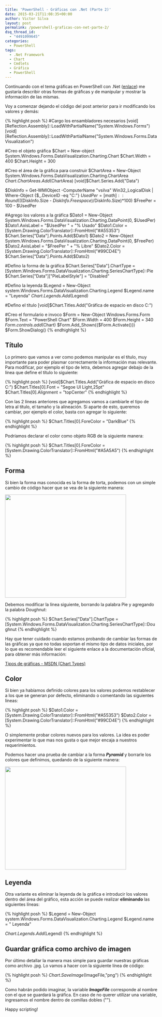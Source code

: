 ```yaml
---
title: 'PowerShell - Gráficas con .Net (Parte 2)'
date: 2015-03-21T11:08:35+00:00
author: Victor Silva
layout: post
permalink: /powershell-graficas-con-net-parte-2/
dsq_thread_id:
  - "4491099645"
categories:
  - PowerShell
tags:
  - .Net Framework
  - Chart
  - Cmdlets
  - Gráfica
  - PowerShell
---
```

Continuando con el tema gráficas en PowerShell con .Net ([enlace](http://blog.victorsilva.com.uy/powershell-como-crear-una-grafica/)) me gustaría describir otras formas de gráficas y de manipular y mostrar la información de las mismas.

Voy a comenzar dejando el código del post anterior para ir modificando los valores y demás:

{% highlight posh %}
#Cargo los ensambladores necesarios
[void][Reflection.Assembly]::LoadWithPartialName("System.Windows.Forms")
[void][Reflection.Assembly]::LoadWithPartialName("System.Windows.Forms.DataVisualization")

#Creo el objeto gráfica
$Chart = New-object System.Windows.Forms.DataVisualization.Charting.Chart
$Chart.Width = 400
$Chart.Height = 300

#Creo el área de la gráfica para construir
$ChartArea = New-Object System.Windows.Forms.DataVisualization.Charting.ChartArea
$Chart.ChartAreas.Add($ChartArea)
[void]$Chart.Series.Add("Data")

$DiskInfo = Get-WMIObject -ComputerName "vsilva" Win32_LogicalDisk | Where-Object {$_.DeviceID -eq "C:"}
$UsedPer = [math]::Round((($DiskInfo.Size - $DiskInfo.Freespace)/$DiskInfo.Size)*100)
$FreePer = 100 - $UsedPer

#Agrego los valores a la gráfica
$Dato1 = New-Object System.Windows.Forms.DataVisualization.Charting.DataPoint(0, $UsedPer)
$Dato1.AxisLabel = "$UsedPer " + "% Usado"
$Dato1.Color = [System.Drawing.ColorTranslator]::FromHtml("#A55353")
$Chart.Series["Data"].Points.Add($Dato1)
$Dato2 = New-Object System.Windows.Forms.DataVisualization.Charting.DataPoint(0, $FreePer)
$Dato2.AxisLabel = "$FreePer " + "% Libre"
$Dato2.Color = [System.Drawing.ColorTranslator]::FromHtml("#99CD4E")
$Chart.Series["Data"].Points.Add($Dato2)

#Defino la forma de la gráfica
$Chart.Series["Data"].ChartType = [System.Windows.Forms.DataVisualization.Charting.SeriesChartType]::Pie
$Chart.Series["Data"]["PieLabelStyle"] = "Disabled"

#Defino la leyenda
$Legend = New-Object system.Windows.Forms.DataVisualization.Charting.Legend
$Legend.name = "Leyenda"
$Chart.Legends.Add($Legend)

#Defino el título
[void]$Chart.Titles.Add("Gráfica de espacio en disco C:")

#Creo el formulario e invoco
$Form = New-Object Windows.Forms.Form
$Form.Text = "PowerShell Chart"
$Form.Width = 400
$Form.Height = 340
$Form.controls.add($Chart)
$Form.Add_Shown({$Form.Activate()})
$Form.ShowDialog()
{% endhighlight %}


## Título

Lo primero que vamos a ver como podemos manipular es el título, muy importante para poder plasmar correctamente la información mas relevante. Para modificar, por ejemplo el tipo de letra, debemos agregar debajo de la línea que define el título lo siguiente:

{% highlight posh %}
[void]$Chart.Titles.Add("Gráfica de espacio en disco C:")
$Chart.Titles[0].Font = "Segoe UI Light,25pt"
$Chart.Titles[0].Alignment = "topCenter"
{% endhighlight %}

Con las 2 líneas anteriores que agregamos vamos a cambiarle el tipo de letra al título, el tamaño y la alineación. Si aparte de esto, queremos cambiar, por ejemplo el color, basta con agregar lo siguiente:

{% highlight posh %}
$Chart.Titles[0].ForeColor = "DarkBlue"
{% endhighlight %}

Podríamos declarar el color como objeto RGB de la siguiente manera:

{% highlight posh %}
$Chart.Titles[0].ForeColor = [System.Drawing.ColorTranslator]::FromHtml("#A5A5A5")
{% endhighlight %}

## Forma

Si bien la forma mas conocida es la forma de torta, podemos con un simple cambio de código hacer que se vea de la siguiente manera:

<img src="https://lh3.googleusercontent.com/-oq5fdLbByI4/VQtPkwUsFqI/AAAAAAAAG4A/Y5Fzs78XQIk/w400-h340-no/PS_Chart2_1.png" width="400" height="340" class="alignnone" />

Debemos modificar la línea siguiente, borrando la palabra Pie y agregando la palabra Doughnut:

{% highlight posh %}
$Chart.Series["Data"].ChartType = [System.Windows.Forms.DataVisualization.Charting.SeriesChartType]::Doughnut
{% endhighlight %}

Hay que tener cuidado cuando estamos probando de cambiar las formas de las gráficas ya que no todas soportan el mismo tipo de datos iniciales, por lo que es recomendable leer el siguiente enlace a la documentación oficial, para obtener más información:

[Tipos de gráficas - MSDN (Chart Types)](https://msdn.microsoft.com/en-us/library/dd489233%28v=vs.140%29.aspx)

## Color

Si bien ya habíamos definido colores para los valores podemos restablecer a los que se generan por defecto, eliminando o comentando las siguientes líneas:

{% highlight posh %}
$Dato1.Color = [System.Drawing.ColorTranslator]::FromHtml("#A55353")
$Dato2.Color = [System.Drawing.ColorTranslator]::FromHtml("#99CD4E")
{% endhighlight %}

O simplemente probar colores nuevos para los valores. La idea es poder experimentar lo que mas nos gusta o que mejor encaja a nuestros requerimientos.

Podemos hacer una prueba de cambiar a la forma **_Pyramid_** y borrarle los colores que definimos, quedando de la siguiente manera:

<img src="https://lh3.googleusercontent.com/-xM6EDhXPzM4/VQtTXDrJ1HI/AAAAAAAAG4Q/NQYVssPGhcw/w400-h340-no/PS_Chart2_2.png" width="400" height="340" class="alignnone" />

## Leyenda

Otra variante es eliminar la leyenda de la gráfica e introducir los valores dentro del área del gráfico, esta acción se puede realizar **eliminando** las siguientes líneas:

{% highlight posh %}
$Legend = New-Object system.Windows.Forms.DataVisualization.Charting.Legend
$Legend.name = "
Leyenda"
  
$Chart.Legends.Add($Legend)
{% endhighlight %}

## Guardar gráfica como archivo de imagen

Por último detallar la manera mas simple para guardar nuestras gráficas como archivo .jpg. Lo vamos a hacer con la siguiente línea de código:

{% highlight posh %}
$Chart.SaveImage($ImageFile,"png")
{% endhighlight %}

Como habrán podido imaginar, la variable **_ImageFile_** corresponde al nombre con el que se guardará la gráfica. En caso de no querer utilizar una variable, ingresamos el nombre dentro de comillas dobles ("").

Happy scripting!
